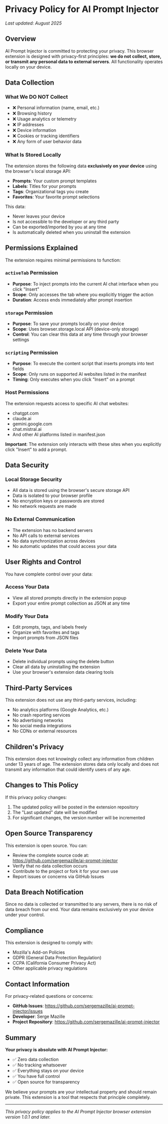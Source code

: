 # Privacy Policy for AI Prompt Injector

*Last updated: August 2025*

## Overview

AI Prompt Injector is committed to protecting your privacy. This browser extension is designed with privacy-first principles: **we do not collect, store, or transmit any personal data to external servers**. All functionality operates locally on your device.

## Data Collection

### What We DO NOT Collect

- ❌ Personal information (name, email, etc.)
- ❌ Browsing history
- ❌ Usage analytics or telemetry
- ❌ IP addresses
- ❌ Device information
- ❌ Cookies or tracking identifiers
- ❌ Any form of user behavior data

### What Is Stored Locally

The extension stores the following data **exclusively on your device** using the browser's local storage API:

- **Prompts**: Your custom prompt templates
- **Labels**: Titles for your prompts
- **Tags**: Organizational tags you create
- **Favorites**: Your favorite prompt selections

This data:
- Never leaves your device
- Is not accessible to the developer or any third party
- Can be exported/imported by you at any time
- Is automatically deleted when you uninstall the extension

## Permissions Explained

The extension requires minimal permissions to function:

### `activeTab` Permission
- **Purpose**: To inject prompts into the current AI chat interface when you click "Insert"
- **Scope**: Only accesses the tab where you explicitly trigger the action
- **Duration**: Access ends immediately after prompt insertion

### `storage` Permission
- **Purpose**: To save your prompts locally on your device
- **Scope**: Uses browser.storage.local API (device-only storage)
- **Control**: You can clear this data at any time through your browser settings

### `scripting` Permission
- **Purpose**: To execute the content script that inserts prompts into text fields
- **Scope**: Only runs on supported AI websites listed in the manifest
- **Timing**: Only executes when you click "Insert" on a prompt

### Host Permissions
The extension requests access to specific AI chat websites:
- chatgpt.com
- claude.ai
- gemini.google.com
- chat.mistral.ai
- And other AI platforms listed in manifest.json

**Important**: The extension only interacts with these sites when you explicitly click "Insert" to add a prompt.

## Data Security

### Local Storage Security
- All data is stored using the browser's secure storage API
- Data is isolated to your browser profile
- No encryption keys or passwords are stored
- No network requests are made

### No External Communication
- The extension has no backend servers
- No API calls to external services
- No data synchronization across devices
- No automatic updates that could access your data

## User Rights and Control

You have complete control over your data:

### Access Your Data
- View all stored prompts directly in the extension popup
- Export your entire prompt collection as JSON at any time

### Modify Your Data
- Edit prompts, tags, and labels freely
- Organize with favorites and tags
- Import prompts from JSON files

### Delete Your Data
- Delete individual prompts using the delete button
- Clear all data by uninstalling the extension
- Use your browser's extension data clearing tools

## Third-Party Services

This extension does not use any third-party services, including:
- No analytics platforms (Google Analytics, etc.)
- No crash reporting services
- No advertising networks
- No social media integrations
- No CDNs or external resources

## Children's Privacy

This extension does not knowingly collect any information from children under 13 years of age. The extension stores data only locally and does not transmit any information that could identify users of any age.

## Changes to This Policy

If this privacy policy changes:
1. The updated policy will be posted in the extension repository
2. The "Last updated" date will be modified
3. For significant changes, the version number will be incremented

## Open Source Transparency

This extension is open source. You can:
- Review the complete source code at: https://github.com/sergemazille/ai-prompt-injector
- Verify that no data collection occurs
- Contribute to the project or fork it for your own use
- Report issues or concerns via GitHub Issues

## Data Breach Notification

Since no data is collected or transmitted to any servers, there is no risk of data breach from our end. Your data remains exclusively on your device under your control.

## Compliance

This extension is designed to comply with:
- Mozilla's Add-on Policies
- GDPR (General Data Protection Regulation)
- CCPA (California Consumer Privacy Act)
- Other applicable privacy regulations

## Contact Information

For privacy-related questions or concerns:

- **GitHub Issues**: https://github.com/sergemazille/ai-prompt-injector/issues
- **Developer**: Serge Mazille
- **Project Repository**: https://github.com/sergemazille/ai-prompt-injector

## Summary

**Your privacy is absolute with AI Prompt Injector:**
- ✅ Zero data collection
- ✅ No tracking whatsoever
- ✅ Everything stays on your device
- ✅ You have full control
- ✅ Open source for transparency

We believe your prompts are your intellectual property and should remain private. This extension is a tool that respects that principle completely.

---

*This privacy policy applies to the AI Prompt Injector browser extension version 1.0.1 and later.*